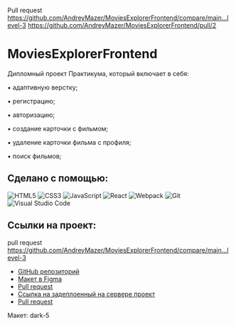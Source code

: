 Pull request https://github.com/AndreyMazer/MoviesExplorerFrontend/compare/main...level-3
https://github.com/AndreyMazer/MoviesExplorerFrontend/pull/2
# MoviesExplorerFrontend
Дипломный проект Практикума, который включает в себя:

▪ адаптивную верстку;

▪ регистрацию;

▪ авторизацию;

▪ создание карточки с фильмом;

▪ удаление карточки фильма с профиля;

▪ поиск фильмов;

## Сделано с помощью:
![HTML5](https://img.shields.io/badge/html5-%23E34F26.svg?style=for-the-badge&logo=html5&logoColor=white)
![CSS3](https://img.shields.io/badge/css3-%231572B6.svg?style=for-the-badge&logo=css3&logoColor=white)
![JavaScript](https://img.shields.io/badge/-JavaScript-090909?style=for-the-badge&logo=JavaScript)
![React](https://img.shields.io/badge/react-%2320232a.svg?style=for-the-badge&logo=react&logoColor=%2361DAFB)
![Webpack](https://img.shields.io/badge/webpack-%238DD6F9.svg?style=for-the-badge&logo=webpack&logoColor=black)
![Git](https://img.shields.io/badge/git-%23F05033.svg?style=for-the-badge&logo=git&logoColor=white)
![Visual Studio Code](https://img.shields.io/badge/Visual%20Studio%20Code-0078d7.svg?style=for-the-badge&logo=visual-studio-code&logoColor=white)


## Ссылки на проект:
pull request https://github.com/AndreyMazer/MoviesExplorerFrontend/compare/main...level-3
* [GitHub репозиторий](https://github.com/AndreyMazer/MoviesExplorerFrontend.git)
* [Макет в Figma](https://www.figma.com/file/6FMWkB94wE7KTkcCgUXtnC/Дипломный-проект?type=design&node-id=1-11614&mode=design&t=0aZjoGXEpbJK3r7G-0)
* [Pull request](https://github.com/AndreyMazer/MoviesExplorerFrontend/compare/main...level-3) 
* [Ссылка на задеплоенный на сервере проект](https://andreymazer.movies.nomoredomainsrocks.ru)
* [Pull request]( https://github.com/AndreyMazer/MoviesExplorerFrontend/pull/2)

Макет: dark-5



